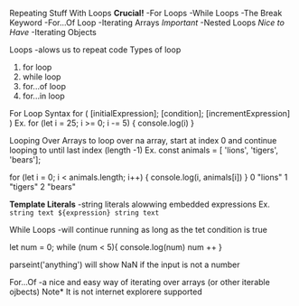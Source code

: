 Repeating Stuff With Loops
**Crucial!**
-For Loops
-While Loops
-The Break Keyword
-For...Of Loop
-Iterating Arrays
*Important*
-Nested Loops
*Nice to Have*
-Iterating Objects

Loops
    -alows us to repeat code
Types of loop
1. for loop
2. while loop
3. for...of loop
4. for...in loop

For Loop Syntax
for (
    [initialExpression];
    [condition];
    [incrementExpression]
)
Ex. 
for (let i = 25; i >= 0; i -= 5) {
    console.log(i)
}
<!-- 25
20
15
10
5
0 -->

Looping Over Arrays
to loop over na array, start at index 0 and continue looping to until last index (length -1)
Ex.
const animals = [ 'lions', 'tigers', 'bears'];

for (let i = 0; i < animals.length; i++) {
    console.log(i, animals[i])
}
0 "lions"
1 "tigers"
2 "bears"

**Template Literals**
-string literals alowwing embedded expressions
Ex.
`string text ${expression} string text`

While Loops
-will continue running as long as the tet condition is true

let num = 0;
while (num < 5){
    console.log(num)
    num ++
}

parseint('anything') will show NaN if the input is not a number

For...Of
-a nice and easy way of iterating over arrays (or other iterable ojbects)
Note* It is not internet explorere supported